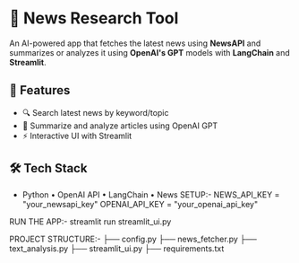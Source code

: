 # 📰 News Research Tool

An AI-powered app that fetches the latest news using **NewsAPI** and summarizes or analyzes it using **OpenAI's GPT** models with **LangChain** and **Streamlit**.

## 🚀 Features
- 🔍 Search latest news by keyword/topic  
- 🧠 Summarize and analyze articles using OpenAI GPT  
- ⚡ Interactive UI with Streamlit  

## 🛠️ Tech Stack
- Python • OpenAI API • LangChain • News
SETUP:- NEWS_API_KEY = "your_newsapi_key"
OPENAI_API_KEY = "your_openai_api_key"

RUN THE APP:- streamlit run streamlit_ui.py

PROJECT STRUCTURE:- 
├── config.py
├── news_fetcher.py
├── text_analysis.py
├── streamlit_ui.py
├── requirements.txt

